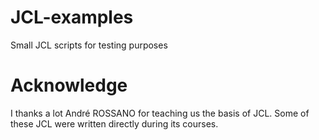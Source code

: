 # JCL-examples
Small JCL scripts for testing purposes

# Acknowledge
I thanks a lot André ROSSANO for teaching us the basis of JCL.
Some of these JCL were written directly during its courses.
